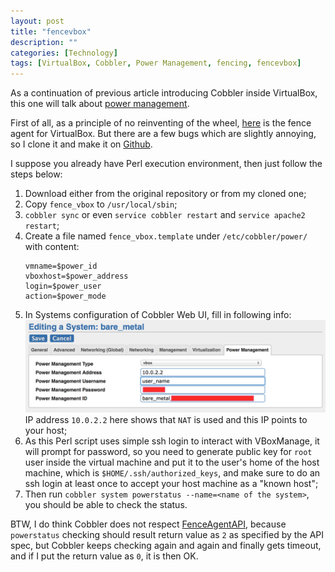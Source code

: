 ```yaml
---
layout: post
title: "fencevbox"
description: ""
categories: [Technology]
tags: [VirtualBox, Cobbler, Power Management, fencing, fencevbox]
---
```


As a continuation of previous article introducing Cobbler inside VirtualBox,
this one will talk about [power management](http://www.cobblerd.org/manuals/2.4.0/5/6_-_Power_Management.html).

First of all, as a principle of no reinventing of the wheel,
[here](https://code.google.com/p/fencevbox/) is the fence agent for VirtualBox.
But there are a few bugs which are slightly annoying, so I clone it and make it
on [Github](https://github.com/honnix/fencevbox).

I suppose you already have Perl execution environment, then just follow the steps below:

1. Download either from the original repository or from my cloned one;
2. Copy `fence_vbox` to `/usr/local/sbin`;
3. `cobbler sync` or even `service cobbler restart` and `service apache2 restart`;
4. Create a file named `fence_vbox.template` under `/etc/cobbler/power/` with content:
   ```
   vmname=$power_id
   vboxhost=$power_address
   login=$power_user
   action=$power_mode
   ```
5. In Systems configuration of Cobbler Web UI, fill in following info:
   ![Power Management](/assets/img//2014-02-16-fencybox/power_mgmt.png "Power Management")
   IP address `10.0.2.2` here shows that `NAT` is used and this IP points to your host;
6. As this Perl script uses simple ssh login to interact with VBoxManage, it will prompt for
   password, so you need to generate public key for `root` user inside the virtual machine and
   put it to the user's home of the host machine, which is `$HOME/.ssh/authorized_keys`, and
   make sure to do an ssh login at least once to accept your host machine as a "known host";
7. Then run `cobbler system powerstatus --name=<name of the system>`, you should be able to
   check the status.

BTW, I do think Cobbler does not respect
[FenceAgentAPI](https://fedorahosted.org/cluster/wiki/FenceAgentAPI#agent_ops),
because `powerstatus` checking should result return value as `2` as specified by the API spec,
but Cobbler keeps checking again and again and finally gets timeout, and if I put the return
value as `0`, it is then OK.

